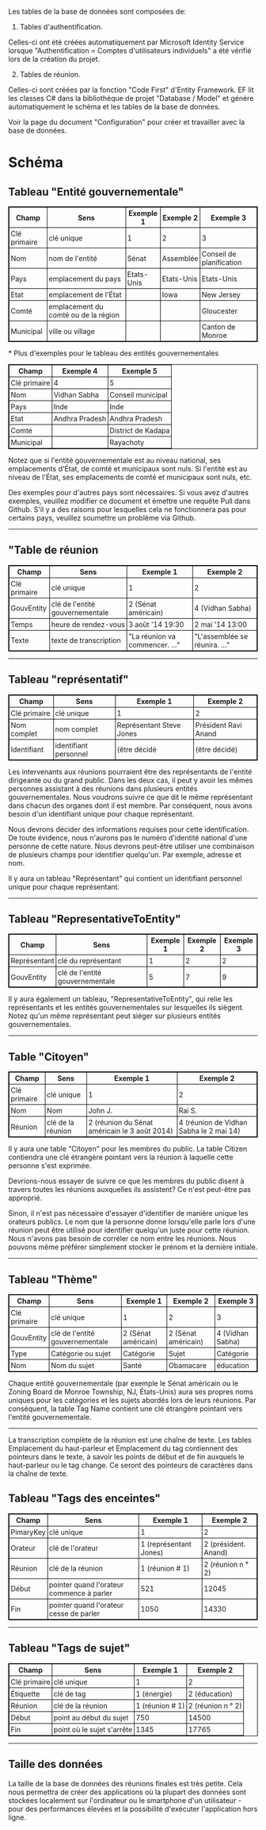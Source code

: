 <style>
  table {
  font-size: 100%;
}

table, th, td {
  border: 1px solid black;
  border-collapse: collapse;
  font-weight: normal;
}
th, td {
  padding: 3px;
}
th {
  text-align: left;
}
th {
  text-align: center;
  font-weight: bold;
}
</style><p> Les tables de la base de données sont composées de: </p><ol>
<li> Tables d&#39;authentification. </li></ol><p> Celles-ci ont été créées automatiquement par Microsoft Identity Service lorsque "Authentification = Comptes d&#39;utilisateurs individuels" a été vérifié lors de la création du projet. </p><ol start="2">
<li> Tables de réunion. </li></ol><p> Celles-ci sont créées par la fonction "Code First" d&#39;Entity Framework. EF lit les classes C# dans la bibliothèque de projet "Database / Model" et génère automatiquement le schéma et les tables de la base de données. </p><p> Voir la page du document "Configuration" pour créer et travailler avec la base de données. </p><h1> Schéma </h1><h2> Tableau "Entité gouvernementale" </h2>
<table><tr><th> Champ </th><th> Sens </th><th> Exemple 1 </th><th> Exemple 2 </th><th> Exemple 3 </th></tr>
<tr><td> Clé primaire </td><td> clé unique </td><td> 1 </td><td> 2 </td><td> 3 </td></tr>
<tr><td> Nom </td><td> nom de l&#39;entité </td><td> Sénat </td><td> Assemblée </td><td> Conseil de planification </td></tr>
<tr><td> Pays </td><td> emplacement du pays </td><td> Etats-Unis </td><td> Etats-Unis </td><td> Etats-Unis </td></tr>
<tr><td> Etat </td><td> emplacement de l&#39;État </td><td></td><td> Iowa </td><td> New Jersey </td></tr>
<tr><td> Comté </td><td> emplacement du comté ou de la région </td><td></td><td></td><td> Gloucester </td></tr>
<tr><td> Municipal </td><td> ville ou village </td><td></td><td></td><td> Canton de Monroe </td></tr>
</table>
<p>
* Plus d&#39;exemples pour le tableau des entités gouvernementales </p>
<table><tr><th> Champ </th><th> Exemple 4 </th><th> Exemple 5 </th></tr>
<tr><td> Clé primaire </td><td> 4 </td><td> 5 </td></tr>
<tr><td> Nom </td><td> Vidhan Sabha </td><td> Conseil municipal </td></tr>
<tr><td> Pays </td><td> Inde </td><td> Inde </td></tr>
<tr><td> Etat </td><td> Andhra Pradesh </td><td> Andhra Pradesh </td></tr>
<tr><td> Comté </td><td></td><td> District de Kadapa </td></tr>
<tr><td> Municipal </td><td></td><td> Rayachoty </td></tr>
</table>
<p> Notez que si l&#39;entité gouvernementale est au niveau national, ses emplacements d&#39;État, de comté et municipaux sont nuls. Si l&#39;entité est au niveau de l&#39;État, ses emplacements de comté et municipaux sont nuls, etc. </p><p> Des exemples pour d&#39;autres pays sont nécessaires. Si vous avez d&#39;autres exemples, veuillez modifier ce document et émettre une requête Pull dans Github. S&#39;il y a des raisons pour lesquelles cela ne fonctionnera pas pour certains pays, veuillez soumettre un problème via Github. </p><hr /><h2> "Table de réunion </h2>
<table><tr><th> Champ </th><th> Sens </th><th> Exemple 1 </th><th> Exemple 2 </th></tr>
<tr><td> Clé primaire </td><td> clé unique </td><td> 1 </td><td> 2 </td></tr>
<tr><td> GouvEntity </td><td> clé de l&#39;entité gouvernementale </td><td> 2 (Sénat américain) </td><td> 4 (Vidhan Sabha) </td></tr>
<tr><td> Temps </td><td> heure de rendez-vous </td><td> 3 août &#39;14 19:30 </td><td> 2 mai &#39;14 13:00 </td></tr>
<tr><td> Texte </td><td> texte de transcription </td><td> "La réunion va commencer. ..." </td><td> "L&#39;assemblée se réunira. ..." </td></tr>
</table>
<hr /><h2> Tableau "représentatif" </h2>
<table><tr><th> Champ </th><th> Sens </th><th> Exemple 1 </th><th> Exemple 2 </th></tr>
<tr><td> Clé primaire </td><td> clé unique </td><td> 1 </td><td> 2 </td></tr>
<tr><td> Nom complet </td><td> nom complet </td><td> Représentant Steve Jones </td><td> Président Ravi Anand </td></tr>
<tr><td> Identifiant </td><td> identifiant personnel </td><td> (être décidé </td><td> (être décidé) </td></tr>
</table>
<p> Les intervenants aux réunions pourraient être des représentants de l&#39;entité dirigeante ou du grand public. Dans les deux cas, il peut y avoir les mêmes personnes assistant à des réunions dans plusieurs entités gouvernementales. Nous voudrons suivre ce que dit le même représentant dans chacun des organes dont il est membre. Par conséquent, nous avons besoin d&#39;un identifiant unique pour chaque représentant. </p><p> Nous devrons décider des informations requises pour cette identification. De toute évidence, nous n&#39;aurons pas le numéro d&#39;identité national d&#39;une personne de cette nature. Nous devrons peut-être utiliser une combinaison de plusieurs champs pour identifier quelqu&#39;un. Par exemple, adresse et nom. </p><p> Il y aura un tableau "Représentant" qui contient un identifiant personnel unique pour chaque représentant. </p><hr /><h2> Tableau "RepresentativeToEntity" </h2>
<table><tr><th> Champ </th><th> Sens </th><th> Exemple 1 </th><th> Exemple 2 </th><th> Exemple 3 </th></tr>
<tr><td> Représentant </td><td> clé du représentant </td><td> 1 </td><td> 2 </td><td> 2 </td></tr>
<tr><td> GouvEntity </td><td> clé de l&#39;entité gouvernementale </td><td> 5 </td><td> 7 </td><td> 9 </td></tr>
</table>
<p> Il y aura également un tableau, "RepresentativeToEntity", qui relie les représentants et les entités gouvernementales sur lesquelles ils siègent. Notez qu&#39;un même représentant peut siéger sur plusieurs entités gouvernementales. </p><hr /><h2> Table "Citoyen" </h2>
<table><tr><th> Champ </th><th> Sens </th><th> Exemple 1 </th><th> Exemple 2 </th></tr>
<tr><td> Clé primaire </td><td> clé unique </td><td> 1 </td><td> 2 </td></tr>
<tr><td> Nom </td><td> Nom </td><td> John J. </td><td> Rai S. </td></tr>
<tr><td> Réunion </td><td> clé de la réunion </td><td> 2 (réunion du Sénat américain le 3 août 2014) </td><td> 4 (réunion de Vidhan Sabha le 2 mai 14) </td></tr>
</table>
<p> Il y aura une table "Citoyen" pour les membres du public. La table Citizen contiendra une clé étrangère pointant vers la réunion à laquelle cette personne s&#39;est exprimée. </p><p> Devrions-nous essayer de suivre ce que les membres du public disent à travers toutes les réunions auxquelles ils assistent? Ce n&#39;est peut-être pas approprié. </p><p> Sinon, il n&#39;est pas nécessaire d&#39;essayer d&#39;identifier de manière unique les orateurs publics. Le nom que la personne donne lorsqu&#39;elle parle lors d&#39;une réunion peut être utilisé pour identifier quelqu&#39;un juste pour cette réunion. Nous n&#39;avons pas besoin de corréler ce nom entre les réunions. Nous pouvons même préférer simplement stocker le prénom et la dernière initiale. </p><hr /><h2> Tableau "Thème" </h2>
<table><tr><th> Champ </th><th> Sens </th><th> Exemple 1 </th><th> Exemple 2 </th><th> Exemple 3 </th></tr>
<tr><td> Clé primaire </td><td> clé unique </td><td> 1 </td><td> 2 </td><td> 3 </td></tr>
<tr><td> GouvEntity </td><td> clé de l&#39;entité gouvernementale </td><td> 2 (Sénat américain) </td><td> 2 (Sénat américain) </td><td> 4 (Vidhan Sabha) </td></tr>
<tr><td> Type </td><td> Catégorie ou sujet </td><td> Catégorie </td><td> Sujet </td><td> Catégorie </td></tr>
<tr><td> Nom </td><td> Nom du sujet </td><td> Santé </td><td> Obamacare </td><td> éducation </td></tr>
</table>
<p> Chaque entité gouvernementale (par exemple le Sénat américain ou le Zoning Board de Monroe Township, NJ, États-Unis) aura ses propres noms uniques pour les catégories et les sujets abordés lors de leurs réunions. Par conséquent, la table Tag Name contient une clé étrangère pointant vers l&#39;entité gouvernementale. </p><hr /><p> La transcription complète de la réunion est une chaîne de texte. Les tables Emplacement du haut-parleur et Emplacement du tag contiennent des pointeurs dans le texte, à savoir les points de début et de fin auxquels le haut-parleur ou le tag change. Ce seront des pointeurs de caractères dans la chaîne de texte. </p><h2> Tableau "Tags des enceintes" </h2>
<table><tr><th> Champ </th><th> Sens </th><th> Exemple 1 </th><th> Exemple 2 </th></tr>
<tr><td> PimaryKey </td><td> clé unique </td><td> 1 </td><td> 2 </td></tr>
<tr><td> Orateur </td><td> clé de l&#39;orateur </td><td> 1 (représentant Jones) </td><td> 2 (président. Anand) </td></tr>
<tr><td> Réunion </td><td> clé de la réunion </td><td> 1 (réunion
# 1) </td><td> 2 (réunion n ° 2) </td></tr>
<tr><td> Début </td><td> pointer quand l&#39;orateur commence à parler </td><td> 521 </td><td> 12045 </td></tr>
<tr><td> Fin </td><td> pointer quand l&#39;orateur cesse de parler </td><td> 1050 </td><td> 14330 </td></tr>
</table>
<hr /><h2> Tableau "Tags de sujet" </h2>
<table><tr><th> Champ </th><th> Sens </th><th> Exemple 1 </th><th> Exemple 2 </th></tr>
<tr><td> Clé primaire </td><td> clé unique </td><td> 1 </td><td> 2 </td></tr>
<tr><td> Étiquette </td><td> clé de tag </td><td> 1 (énergie) </td><td> 2 (éducation) </td></tr>
<tr><td> Réunion </td><td> clé de la réunion </td><td> 1 (réunion
# 1) </td><td> 2 (réunion n ° 2) </td></tr>
<tr><td> Début </td><td> point au début du sujet </td><td> 750 </td><td> 14500 </td></tr>
<tr><td> Fin </td><td> point où le sujet s&#39;arrête </td><td> 1345 </td><td> 17765 </td></tr>
</table>
<hr /><h2> Taille des données </h2><p> La taille de la base de données des réunions finales est très petite. Cela nous permettra de créer des applications où la plupart des données sont stockées localement sur l&#39;ordinateur ou le smartphone d&#39;un utilisateur - pour des performances élevées et la possibilité d&#39;exécuter l&#39;application hors ligne. </p>
